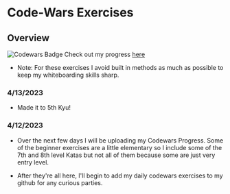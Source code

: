 # Code-Wars Exercises

## Overview


![Codewars Badge](https://www.codewars.com/users/BSward/badges/large)
Check out my progress [here](https://www.codewars.com/users/BSward)

- Note: For these exercises I avoid built in methods as much as possible to keep my whiteboarding skills sharp.

### 4/13/2023

- Made it to 5th Kyu!

### 4/12/2023

- Over the next few days I will be uploading my Codewars Progress. Some of the beginner exercises are a little elementary so I include some of the 7th and 8th level Katas but not all of them because some are just very entry level.

- After they're all here, I'll begin to add my daily codewars exercises to my github for any curious parties.

